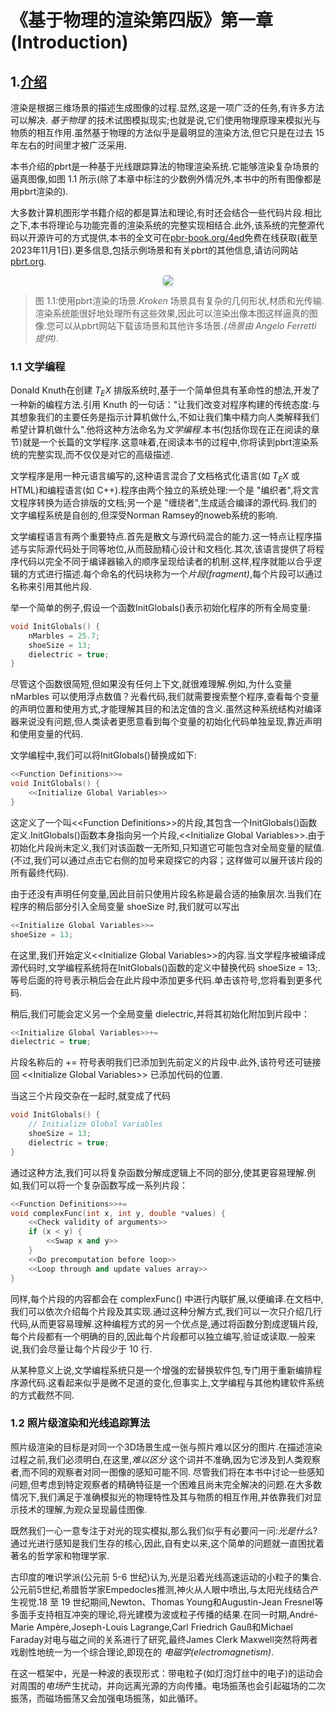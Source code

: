 # 《基于物理的渲染第四版》第一章(Introduction)

## 1.[介绍](https://pbr-book.org/4ed/Introduction#)

渲染是根据三维场景的描述生成图像的过程.显然,这是一项广泛的任务,有许多方法可以解决. *基于物理* 的技术试图模拟现实;也就是说,它们使用物理原理来模拟光与物质的相互作用.虽然基于物理的方法似乎是最明显的渲染方法,但它只是在过去 15 年左右的时间里才被广泛采用.

本书介绍的pbrt是一种基于光线跟踪算法的物理渲染系统.它能够渲染复杂场景的逼真图像,如图 1.1 所示(除了本章中标注的少数例外情况外,本书中的所有图像都是用pbrt渲染的).

大多数计算机图形学书籍介绍的都是算法和理论,有时还会结合一些代码片段.相比之下,本书将理论与功能完善的渲染系统的完整实现相结合.此外,该系统的完整源代码以开源许可的方式提供,本书的全文可在[pbr-book.org/4ed](https://pbr-book.org/4ed)免费在线获取(截至2023年11月1日).更多信息,包括示例场景和有关pbrt的其他信息,请访问网站[pbrt.org](https://pbrt.org/).

<div align=center>
    <img style="border-radius: 0.3125em;
    box-shadow: 0 2px 4px 0 rgba(34,36,38,.12),0 2px 10px 0 rgba(34,36,38,.08);" 
    src="image.png">
</div>

> 图 1.1:使用pbrt渲染的场景.*Kroken* 场景具有复杂的几何形状,材质和光传输.渲染系统能很好地处理所有这些效果,因此可以渲染出像本图这样逼真的图像.您可以从pbrt网站下载该场景和其他许多场景.*(场景由 Angelo Ferretti 提供)*.

### 1.1 文学编程

Donald Knuth在创建 $T_EX$ 排版系统时,基于一个简单但具有革命性的想法,开发了一种新的编程方法.引用 Knuth 的一句话："让我们改变对程序构建的传统态度:与其想象我们的主要任务是指示计算机做什么,不如让我们集中精力向人类解释我们希望计算机做什么".他将这种方法命名为*文学编程*.本书(包括你现在正在阅读的章节)就是一个长篇的文学程序.这意味着,在阅读本书的过程中,你将读到pbrt渲染系统的完整实现,而不仅仅是对它的高级描述.

文学程序是用一种元语言编写的,这种语言混合了文档格式化语言(如 $T_EX$ 或HTML)和编程语言(如 C++).程序由两个独立的系统处理:一个是 "编织者",将文言文程序转换为适合排版的文档;另一个是 "缠绕者",生成适合编译的源代码.我们的文字编程系统是自创的,但深受Norman Ramsey的noweb系统的影响.

文学编程语言有两个重要特点.首先是散文与源代码混合的能力.这一特点让程序描述与实际源代码处于同等地位,从而鼓励精心设计和文档化.其次,该语言提供了将程序代码以完全不同于编译器输入的顺序呈现给读者的机制.这样,程序就能以合乎逻辑的方式进行描述.每个命名的代码块称为一个*片段(fragment)*,每个片段可以通过名称来引用其他片段. 

举一个简单的例子,假设一个函数InitGlobals()表示初始化程序的所有全局变量:
```cpp
void InitGlobals() {
    nMarbles = 25.7;
    shoeSize = 13;
    dielectric = true;
}
```
尽管这个函数很简短,但如果没有任何上下文,就很难理解.例如,为什么变量 nMarbles 可以使用浮点数值？光看代码,我们就需要搜索整个程序,查看每个变量的声明位置和使用方式,才能理解其目的和法定值的含义.虽然这种系统结构对编译器来说没有问题,但人类读者更愿意看到每个变量的初始化代码单独呈现,靠近声明和使用变量的代码.

文学编程中,我们可以将InitGlobals()替换成如下:  
<a id="Function Definitions"></a>
```cpp
<<Function Definitions>>=
void InitGlobals() {
    <<Initialize Global Variables>> 
}
```

这定义了一个叫\<\<Function Definitions\>\>的片段,其包含一个InitGlobals()函数定义.InitGlobals()函数本身指向另一个片段,\<\<Initialize Global Variables\>\>.由于初始化片段尚未定义,我们对该函数一无所知,只知道它可能包含对全局变量的赋值.(不过,我们可以通过点击它右侧的加号来窥探它的内容；这样做可以展开该片段的所有最终代码).

由于还没有声明任何变量,因此目前只使用片段名称是最合适的抽象层次.当我们在程序的稍后部分引入全局变量 shoeSize 时,我们就可以写出
```cpp
<<Initialize Global Variables>>= 
shoeSize = 13;
```

在这里,我们开始定义\<\<Initialize Global Variables\>\>的内容.当文学程序被编译成源代码时,文学编程系统将在InitGlobals()函数的定义中替换代码 shoeSize = 13;.等号后面的符号表示稍后会在此片段中添加更多代码.单击该符号,您将看到更多代码.

稍后,我们可能会定义另一个全局变量 dielectric,并将其初始化附加到片段中：
```cpp
<<Initialize Global Variables>>+= 
dielectric = true;
```
片段名称后的 += 符号表明我们已添加到先前定义的片段中.此外,该符号还可链接回 \<\<Initialize Global Variables\>\> 已添加代码的位置.

当这三个片段交杂在一起时,就变成了代码
```cpp
void InitGlobals() {
    // Initialize Global Variables
    shoeSize = 13;
    dielectric = true;
}
```
通过这种方法,我们可以将复杂函数分解成逻辑上不同的部分,使其更容易理解.例如,我们可以将一个复杂函数写成一系列片段：
```cpp
<<Function Definitions>>+= 
void complexFunc(int x, int y, double *values) {
    <<Check validity of arguments>> 
    if (x < y) {
        <<Swap x and y>> 
    }
    <<Do precomputation before loop>> 
    <<Loop through and update values array>> 
}
```
同样,每个片段的内容都会在 complexFunc() 中进行内联扩展,以便编译.在文档中,我们可以依次介绍每个片段及其实现.通过这种分解方式,我们可以一次只介绍几行代码,从而更容易理解.这种编程方式的另一个优点是,通过将函数分割成逻辑片段,每个片段都有一个明确的目的,因此每个片段都可以独立编写,验证或读取.一般来说,我们会尽量让每个片段少于 10 行.

从某种意义上说,文学编程系统只是一个增强的宏替换软件包,专门用于重新编排程序源代码.这看起来似乎是微不足道的变化,但事实上,文学编程与其他构建软件系统的方式截然不同.

### 1.2 照片级渲染和光线追踪算法

照片级渲染的目标是对同一个3D场景生成一张与照片难以区分的图片.在描述渲染过程之前,我们必须明白,在这里,*难以区分* 这个词并不准确,因为它涉及到人类观察者,而不同的观察者对同一图像的感知可能不同. 尽管我们将在本书中讨论一些感知问题,但考虑到特定观察者的精确特征是一个困难且尚未完全解决的问题.在大多数情况下,我们满足于准确模拟光的物理特性及其与物质的相互作用,并依靠我们对显示技术的理解,为观众呈现最佳图像.

既然我们一心一意专注于对光的现实模拟,那么我们似乎有必要问一问:*光是什么*?通过光进行感知是我们生存的核心,因此,自有史以来,这个简单的问题就一直困扰着著名的哲学家和物理学家.

古印度的唯识学派(公元前 5-6 世纪)认为,光是沿着光线高速运动的小粒子的集合.公元前5世纪,希腊哲学家Empedocles推测,神火从人眼中喷出,与太阳光线结合产生视觉.18 至 19 世纪期间,Newton、Thomas Young和Augustin-Jean Fresnel等多面手支持相互冲突的理论,将光建模为波或粒子传播的结果.在同一时期,André-Marie Ampère,Joseph-Louis Lagrange,Carl Friedrich Gauß和Michael Faraday对电与磁之间的关系进行了研究,最终James Clerk Maxwell突然将两者戏剧性地统一为一个综合理论,即现在的 *电磁学(electromagnetism)*.

在这一框架中，光是一种波的表现形式：带电粒子(如灯泡灯丝中的电子)的运动会对周围的*电场*产生扰动，并向远离光源的方向传播。电场振荡也会引起磁场的二次振荡，而磁场振荡又会加强电场振荡，如此循环。